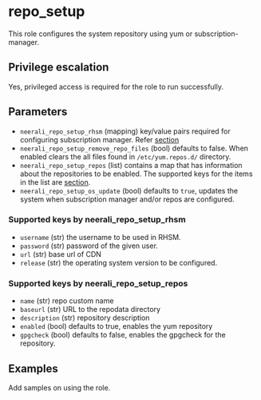 # repo_setup
This role configures the system repository using yum or subscription-manager.

## Privilege escalation
Yes, privileged access is required for the role to run successfully.

## Parameters
* `neerali_repo_setup_rhsm` (mapping) key/value pairs required for configuring
  subscription manager. Refer
  [section](#supported-keys-by-neerali_repo_setup_rhsm)
* `neerali_repo_setup_remove_repo_files` (bool) defaults to false. When enabled
  clears the all files found in `/etc/yum.repos.d/` directory.
* `neerali_repo_setup_repos` (list) contains a map that has information about
  the repositories to be enabled. The supported keys for the items in the list
  are [section](#supported-keys-by-neerali_repo_setup_repos).
* `neerali_repo_setup_os_update` (bool) defaults to `true`, updates the system
  when subscription manager and/or repos are configured.

### Supported keys by neerali_repo_setup_rhsm
* `username` (str) the username to be used in RHSM.
* `password` (str) password of the given user.
* `url` (str) base url of CDN
* `release` (str) the operating system version to be configured.

### Supported keys by neerali_repo_setup_repos
* `name` (str) repo custom name
* `baseurl` (str) URL to the repodata directory
* `description` (str) repository description
* `enabled` (bool) defaults to true, enables the yum repository
* `gpgcheck` (bool) defaults to false, enables the gpgcheck for the repository.

## Examples
Add samples on using the role.
